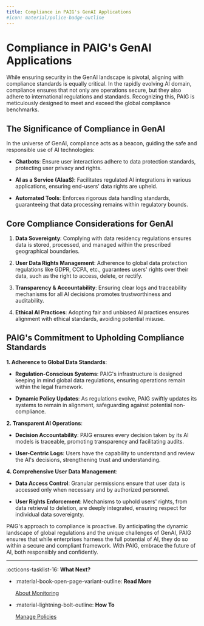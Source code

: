 ```yaml
---
title: Compliance in PAIG's GenAI Applications
#icon: material/police-badge-outline
---
```


# Compliance in PAIG's GenAI Applications

While ensuring security in the GenAI landscape is pivotal, aligning with compliance standards is equally critical. In
the rapidly evolving AI domain, compliance ensures that not only are operations secure, but they also adhere to
international regulations and standards. Recognizing this, PAIG is meticulously designed to meet and exceed the global
compliance benchmarks.

## **The Significance of Compliance in GenAI**

In the universe of GenAI, compliance acts as a beacon, guiding the safe and responsible use of AI technologies:

- **Chatbots**: Ensure user interactions adhere to data protection standards, protecting user privacy and rights.

- **AI as a Service (AIaaS)**: Facilitates regulated AI integrations in various applications, ensuring end-users' data
  rights are upheld.

- **Automated Tools**: Enforces rigorous data handling standards, guaranteeing that data processing remains within
  regulatory bounds.

## **Core Compliance Considerations for GenAI**

1. **Data Sovereignty**: Complying with data residency regulations ensures data is stored, processed, and managed within
   the prescribed geographical boundaries.

2. **User Data Rights Management**: Adherence to global data protection regulations like GDPR, CCPA, etc., guarantees
   users' rights over their data, such as the right to access, delete, or rectify.

3. **Transparency & Accountability**: Ensuring clear logs and traceability mechanisms for all AI decisions promotes
   trustworthiness and auditability.

4. **Ethical AI Practices**: Adopting fair and unbiased AI practices ensures alignment with ethical standards, avoiding
   potential misuse.

## **PAIG's Commitment to Upholding Compliance Standards**

**1. Adherence to Global Data Standards**:

- **Regulation-Conscious Systems**: PAIG's infrastructure is designed keeping in mind global data regulations, ensuring
  operations remain within the legal framework.

- **Dynamic Policy Updates**: As regulations evolve, PAIG swiftly updates its systems to remain in alignment,
  safeguarding against potential non-compliance.

**2. Transparent AI Operations**:

- **Decision Accountability**: PAIG ensures every decision taken by its AI models is traceable, promoting transparency
  and facilitating audits.

- **User-Centric Logs**: Users have the capability to understand and review the AI's decisions, strengthening trust and
  understanding.

**4. Comprehensive User Data Management**:

- **Data Access Control**: Granular permissions ensure that user data is accessed only when necessary and by authorized
  personnel.

- **User Rights Enforcement**: Mechanisms to uphold users' rights, from data retrieval to deletion, are deeply
  integrated, ensuring respect for individual data sovereignty.

PAIG's approach to compliance is proactive. By anticipating the dynamic landscape of global regulations and the unique
challenges of GenAI, PAIG ensures that while enterprises harness the full potential of AI, they do so within a secure
and compliant framework. With PAIG, embrace the future of AI, both responsibly and confidently.

---
:octicons-tasklist-16: **What Next?**

<div class="grid cards" markdown>

-   :material-book-open-page-variant-outline: __Read More__

    [About Monitoring](monitoring.md)

-   :material-lightning-bolt-outline: __How To__

    [Manage Policies](../how-to/manage-applications/application-policies.md)
